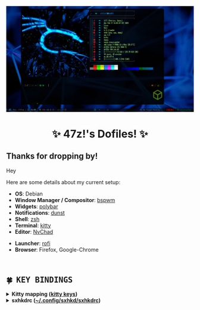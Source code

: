 <img src='.github/assets/image.png'>

<h1 align="center">✨ 47z!'s Dofiles! ✨</h1>


## **Thanks for dropping by!**
Hey 

Here are some details about my current setup:

+ **OS**: Debian
+ **Window Manager / Compositor**: [bspwm](https://github.com/baskerville/bspwm)
+ **Widgets**: [polybar](https://github.com/polybar/polybar)
+ **Notifications**: [dunst](https://github.com/dunst-project/dunst)
+ **Shell**: [zsh](https://wiki.archlinux.org/index.php/Zsh)
+ **Terminal**: [kitty](https://github.com/kovidgoyal/kitty)
+ **Editor**: [NvChad](https://github.com/NvChad/NvChad)
<!--+ **File Manager**: [nnn](https://github.com/jarun/nnn) and [Nemo](https://github.com/linuxmint/nemo)-->
+ **Launcher**: [rofi](https://github.com/davatorium/rofi/)
+ **Browser**: Firefox, Google-Chrome

<br>

<a id="keybinds"></a>
## :four_leaf_clover: ‎ <samp>KEY BINDINGS</samp>

<details>
<summary><b>Kitty mapping (<a href="~/.config/kitty/cnf/mapping.ini">kitty keys</a>)</b></summary>

| Key                                                                         | Action                                              |
|:----------------------------------------------------------------------------|:----------------------------------------------------|
| **Color Configuration**                                                     |                                                     |
| <kbd>cmd</kbd> + <kbd>alt</kbd> + <kbd>1</kbd>                             | Set color config to greenOverDark.ini               |
| <kbd>cmd</kbd> + <kbd>alt</kbd> + <kbd>2</kbd>                             | Set color config to hack.ini                        |
| <kbd>cmd</kbd> + <kbd>alt</kbd> + <kbd>3</kbd>                             | Set color config to color.ini                       |
|                                                                            |                                                     |
| **Font Size**                                                               |                                                     |
| <kbd>ctrl</kbd> + <kbd>+</kbd>                                             | Increase font size                                  |
| <kbd>ctrl</kbd> + <kbd>-</kbd>                                             | Decrease font size                                  |
| <kbd>cmd</kbd> + <kbd>alt</kbd> + <kbd>backspace</kbd>                      | Restore font size                                   |
|                                                                            |                                                     |
| **Background Opacity**                                                     |                                                     |
| <kbd>ctrl</kbd> + <kbd>shift</kbd> + <kbd>+</kbd>                          | Increase background opacity by 0.05                 |
| <kbd>ctrl</kbd> + <kbd>shift</kbd> + <kbd>-</kbd>                          | Decrease background opacity by 0.05                 |
| <kbd>ctrl</kbd> + <kbd>shift</kbd> + <kbd>p</kbd>                          | Set background opacity to default                   |
|                                                                            |                                                     |
| **Clipboard**                                                               |                                                     |
| <kbd>alt</kbd> + <kbd>v</kbd>                                              | Paste from clipboard                                 |
|                                                                            |                                                     |
| **Window Management**                                                      |                                                     |
| <kbd>ctrl</kbd> + <kbd>alt</kbd> + <kbd>enter</kbd>                        | New window                                           |
| <kbd>alt</kbd> + <kbd>enter</kbd>                                          | New window with cwd                                 |
| <kbd>cmd</kbd> + <kbd>alt</kbd> + <kbd>x</kbd>                             | Close window                                        |
|                                                                            |                                                     |
| **Layout Management**                                                      |                                                     |
| <kbd>cmd</kbd> + <kbd>alt</kbd> + <kbd>e</kbd>                             | Next layout                                          |
| <kbd>cmd</kbd> + <kbd>alt</kbd> + <kbd>s</kbd>                             | Last used layout                                     |
| <kbd>cmd</kbd> + <kbd>alt</kbd> + <kbd>g</kbd>                             | Goto layout Fat                                      |
| <kbd>cmd</kbd> + <kbd>alt</kbd> + <kbd>t</kbd>                             | Goto layout Tall                                     |
| <kbd>cmd</kbd> + <kbd>alt</kbd> + <kbd>s</kbd>                             | Toggle layout Stack                                  |
| <kbd>cmd</kbd> + <kbd>alt</kbd> + <kbd>z</kbd>                             | Swap with window                                     |
|                                                                            |                                                     |
| **Moves the window into a new tab**                                        |                                                     |
| <kbd>shift</kbd> + <kbd>alt</kbd> + <kbd>enter</kbd>                       | Detach window new-tab                                |
|                                                                            |                                                     |
| **Switch to window**                                                        |                                                     |
| <kbd>alt</kbd> + <kbd>left</kbd>                                           | Neighboring window left                              |
| <kbd>alt</kbd> + <kbd>right</kbd>                                          | Neighboring window right                             |
| <kbd>alt</kbd> + <kbd>up</kbd>                                             | Neighboring window up                                |
| <kbd>alt</kbd> + <kbd>down</kbd>                                           | Neighboring window down                              |
|                                                                            |                                                     |
| **Move window**                                                             |                                                     |
| <kbd>shift</kbd> + <kbd>alt</kbd> + <kbd>up</kbd>                          | Move window up                                       |
| <kbd>shift</kbd> + <kbd>alt</kbd> + <kbd>left</kbd>                        | Move window left                                     |
| <kbd>shift</kbd> + <kbd>alt</kbd> + <kbd>right</kbd>                       | Move window right                                    |
| <kbd>shift</kbd> + <kbd>alt</kbd> + <kbd>down</kbd>                        | Move window down                                     |
|                                                                            |                                                     |
| **Resize window**                                                           |                                                     |
| <kbd>shift</kbd> + <kbd>ctrl</kbd> + <kbd>right</kbd>                      | Resize window narrower                              |
| <kbd>shift</kbd> + <kbd>ctrl</kbd> + <kbd>left</kbd>                       | Resize window wider                                 |
| <kbd>shift</kbd> + <kbd>ctrl</kbd> + <kbd>up</kbd>                         | Resize window taller                                |
| <kbd>shift</kbd> + <kbd>ctrl</kbd> + <kbd>down</kbd>                       | Resize window shorter                               |
| <kbd>cmd</kbd> + <kbd>alt</kbd> + <kbd>enter</kbd>                         | Resize window reset                                 |
|                                                                            |                                                     |
| **Tab Management**                                                          |                                                     |
| <kbd>cmd</kbd> + <kbd>alt</kbd> + <kbd>t</kbd>                             | Set tab title                                        |
| <kbd>cmd</kbd> + <kbd>alt</kbd> + <kbd>w</kbd>                             | New tab with cwd                                     |
| <kbd>cmd</kbd> + <kbd>shift</kbd> + <kbd>w</kbd>                           | New tab                                              |
| <kbd>fn</kbd> + <kbd>shift</kbd> + <kbd>right</kbd>                        | Next tab                                             |
| <kbd>fn</kbd> + <kbd>shift</kbd> + <kbd>left</kbd>                         | Previous tab                                         |
| <kbd>alt</kbd> + <kbd>1</kbd>                                              | Goto tab 1                                           |
| <kbd>alt</kbd> + <kbd>2</kbd>                                              | Goto tab 2                                           |
| <kbd>alt</kbd> + <kbd>3</kbd>                                              | Goto tab 3                                           |
| <kbd>alt</kbd> + <kbd>4</kbd>                                              | Goto tab 4                                           |
| <kbd>alt</kbd> + <kbd>5</kbd>                                              | Goto tab 5                                           |
| <kbd>alt</kbd> + <kbd>6</kbd>                                              | Goto tab 6                                           |
| <kbd>alt</kbd> + <kbd>7</kbd>                                              | Goto tab 7                                           |
| <kbd>alt</kbd> + <kbd>8</kbd>                                              | Goto tab 8                                           |
| <kbd>alt</kbd> + <kbd>9</kbd>                                              | Goto tab 9                                           |
|                                                                            |                                                     |



> **LEGEND**  
> [<kbd>super</kbd>](https://en.wikipedia.org/wiki/Super_key_(keyboard_button))

</details>

<details>
<summary><b>sxhkdrc (<a href="./config/sxhkd/sxhkdrc">~/.config/sxhkd/sxhkdrc</a>)</b></summary>

| Key                                                              | Action                                        |
|:-----------------------------------------------------------------|:----------------------------------------------|
|                                                                 |                                               |
| **System**                                                       |                                               |
| <kbd>super</kbd> + <kbd>Return</kbd>                             | Open Kitty terminal with theme 47z1          |
| <kbd>super</kbd> + <kbd>alt</kbd> + <kbd>y</kbd>                | Suspend system                               |
| <kbd>super</kbd> + <kbd>shift</kbd> + <kbd>l</kbd>              | Restart systemd-logind                       |
| <kbd>super</kbd> + <kbd>l</kbd>                                  | Lock screen with Betterlockscreen            |
|                                                                 |                                               |
| **Rofi & Navigation**                                            |                                               |
| <kbd>super</kbd> + <kbd>d</kbd>                                  | Open Rofi program launcher                   |
| <kbd>alt</kbd> + <kbd>Tab</kbd>                                  | Open Rofi window switcher                    |
| <kbd>super</kbd> + <kbd>alt</kbd> + <kbd>n</kbd>                | Open Rofi Bluetooth menu                     |
| <kbd>super</kbd> + <kbd>alt</kbd> + <kbd>m</kbd>                | Run MouseWheel script                        |
| <kbd>control</kbd> + <kbd>Escape</kbd>                           | Reload sxhkd configuration                   |
|                                                                 |                                               |
| **Applications**                                                 |                                               |
| <kbd>super</kbd> + <kbd>e</kbd>                                  | Open Dolphin file manager                    |
| <kbd>super</kbd> + <kbd>alt</kbd> + <kbd>g</kbd>                | Open Google Chrome                           |
| <kbd>super</kbd> + <kbd>alt</kbd> + <kbd>f</kbd>                | Open Firefox ESR                             |
| <kbd>super</kbd> + <kbd>alt</kbd> + <kbd>b</kbd>                | Open Burp Suite                              |
| <kbd>super</kbd> + <kbd>v</kbd>                                  | Open Clipmenu                                |
| <kbd>super</kbd> + <kbd>z</kbd>                                  | Hide window                                  |
| <kbd>super</kbd> + <kbd>alt</kbd> + <kbd>p</kbd>                | Open Rofi power menu                         |
| <kbd>super</kbd> + <kbd>alt</kbd> + <kbd>c</kbd>                | Open Color Picker                            |
| <kbd>super</kbd> + <kbd>alt</kbd> + <kbd>o</kbd>                | Open OBS Studio                              |
|                                                                 |                                               |
| **BSPWM Window Management**                                      |                                               |
| <kbd>super</kbd> + <kbd>shift</kbd> + <kbd>q</kbd>              | Quit BSPWM                                   |
| <kbd>super</kbd> + <kbd>shift</kbd> + <kbd>r</kbd>              | Restart BSPWM                                |
| <kbd>super</kbd> + <kbd>Escape</kbd>                            | Close window                                 |
| <kbd>alt</kbd> + <kbd>Escape</kbd>                              | Open Plasma System Monitor                   |
| <kbd>super</kbd> + <kbd>alt</kbd> + <kbd>Escape</kbd>           | Kill window                                  |
| <kbd>super</kbd> + <kbd>w</kbd>                                  | Toggle tiled/monocle layout                  |
| <kbd>super</kbd> + <kbd>y</kbd>                                  | Move marked node to preselected node         |
| <kbd>super</kbd> + <kbd>q</kbd>                                  | Swap current node with biggest window        |
|                                                                 |                                               |
| **Window States & Flags**                                        |                                               |
| <kbd>super</kbd> + <kbd>a</kbd>                                  | Set window floating                          |
| <kbd>super</kbd> + <kbd>shift</kbd> + <kbd>a</kbd>              | Set window tiled                             |
| <kbd>super</kbd> + <kbd>f</kbd>                                  | Set window pseudo-tiled                      |
| <kbd>super</kbd> + <kbd>r</kbd>                                  | Set window fullscreen                        |
| <kbd>super</kbd> + <kbd>z</kbd>                                  | Hide window                                  |
| <kbd>super</kbd> + <kbd>ctrl</kbd> + <kbd>m</kbd>               | Mark window                                  |
| <kbd>super</kbd> + <kbd>ctrl</kbd> + <kbd>x</kbd>               | Lock window                                  |
| <kbd>super</kbd> + <kbd>ctrl</kbd> + <kbd>y</kbd>               | Set window sticky                           |
| <kbd>super</kbd> + <kbd>ctrl</kbd> + <kbd>a</kbd>               | Set window private                          |
|                                                                 |                                               |
| **Desktop Focus & Switching**                                    |                                               |
| <kbd>super</kbd> + <kbd>Tab</kbd>                                | Focus last desktop                           |
| <kbd>super</kbd> + <kbd>grave</kbd>                              | Focus last node                              |
| <kbd>super</kbd> + <kbd>bracketleft</kbd>                       | Focus previous desktop                       |
| <kbd>super</kbd> + <kbd>bracketright</kbd>                      | Focus next desktop                           |
|                                                                 |                                               |
| **Resizing & Moving Windows**                                   |                                               |
| <kbd>super</kbd> + <kbd>alt</kbd> + <kbd>arrow keys</kbd>       | Resize window                                |
| <kbd>super</kbd> + <kbd>control</kbd> + <kbd>arrow keys</kbd>   | Move floating window                         |
|                                                                 |                                               |
| **Brightness & Media Controls**                                 |                                               |
| <kbd>XF86MonBrightnessUp</kbd>                                  | Increase brightness by 2%                    |
| <kbd>XF86MonBrightnessDown</kbd>                                | Decrease brightness by 2%                    |
| <kbd>XF86AudioRaiseVolume</kbd>                                 | Increase volume by 4%                        |
| <kbd>XF86AudioLowerVolume</kbd>                                 | Decrease volume by 4%                        |
| <kbd>XF86AudioMute</kbd>                                        | Toggle mute                                  |
| <kbd>XF86AudioPlay</kbd>                                        | Play/Pause media                            |
| <kbd>XF86AudioNext</kbd>                                        | Play next media                             |
| <kbd>XF86AudioPrev</kbd>                                        | Play previous media                         |
| <kbd>XF86AudioStop</kbd>                                        | Stop media playback                         |
|                                                                 |                                               |
| **VPN Management**                                              |                                               |
| <kbd>super</kbd> + <kbd>alt</kbd> + <kbd>l</kbd>                | Connect to HTB VPN                          |
| <kbd>super</kbd> + <kbd>alt</kbd> + <kbd>k</kbd>                | Kill all OpenVPN connections                 |
|                                                                 |                                               |
| **Polybar Configurations**                                      |                                               |
| <kbd>super</kbd> + <kbd>alt</kbd> + <kbd>o</kbd>                | Kill all Polybar instances                   |
| <kbd>super</kbd> + <kbd>ctrl</kbd> + <kbd>1</kbd>               | Restart Polybar with 47z1 theme              |
| <kbd>super</kbd> + <kbd>ctrl</kbd> + <kbd>2</kbd>               | Restart Polybar with pentest theme           |
| <kbd>super</kbd> + <kbd>ctrl</kbd> + <kbd>3</kbd>               | Restart Polybar with simple theme            |
| <kbd>super</kbd> + <kbd>ctrl</kbd> + <kbd>4</kbd>               | Restart Polybar with plasma theme            |
|                                                                 |                                               |